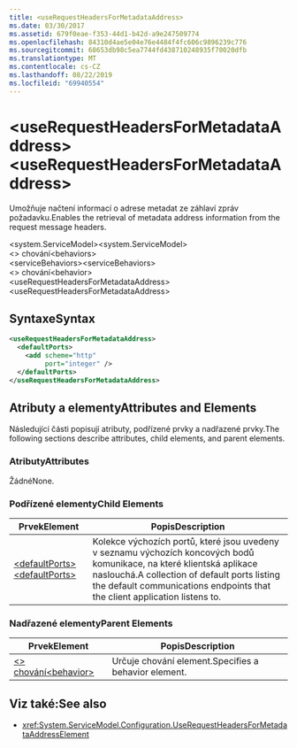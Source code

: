 ```yaml
---
title: <useRequestHeadersForMetadataAddress>
ms.date: 03/30/2017
ms.assetid: 679f0eae-f353-44d1-b42d-a9e247509774
ms.openlocfilehash: 84310d4ae5e04e76e4484f4fc606c9896239c776
ms.sourcegitcommit: 68653db98c5ea7744fd438710248935f70020dfb
ms.translationtype: MT
ms.contentlocale: cs-CZ
ms.lasthandoff: 08/22/2019
ms.locfileid: "69940554"
---
```

# <a name="userequestheadersformetadataaddress"></a><span data-ttu-id="2e1d2-101">\<useRequestHeadersForMetadataAddress></span><span class="sxs-lookup"><span data-stu-id="2e1d2-101">\<useRequestHeadersForMetadataAddress></span></span>
<span data-ttu-id="2e1d2-102">Umožňuje načtení informací o adrese metadat ze záhlaví zpráv požadavku.</span><span class="sxs-lookup"><span data-stu-id="2e1d2-102">Enables the retrieval of metadata address information from the request message headers.</span></span>  
  
<span data-ttu-id="2e1d2-103">\<system.ServiceModel></span><span class="sxs-lookup"><span data-stu-id="2e1d2-103">\<system.ServiceModel></span></span>  
<span data-ttu-id="2e1d2-104">\<> chování</span><span class="sxs-lookup"><span data-stu-id="2e1d2-104">\<behaviors></span></span>  
<span data-ttu-id="2e1d2-105">\<serviceBehaviors></span><span class="sxs-lookup"><span data-stu-id="2e1d2-105">\<serviceBehaviors></span></span>  
<span data-ttu-id="2e1d2-106">\<> chování</span><span class="sxs-lookup"><span data-stu-id="2e1d2-106">\<behavior></span></span>  
<span data-ttu-id="2e1d2-107">\<useRequestHeadersForMetadataAddress></span><span class="sxs-lookup"><span data-stu-id="2e1d2-107">\<useRequestHeadersForMetadataAddress></span></span>  
  
## <a name="syntax"></a><span data-ttu-id="2e1d2-108">Syntaxe</span><span class="sxs-lookup"><span data-stu-id="2e1d2-108">Syntax</span></span>  
  
```xml  
<useRequestHeadersForMetadataAddress>
  <defaultPorts>
    <add scheme="http"
         port="integer" />
  </defaultPorts>
</useRequestHeadersForMetadataAddress>
```  
  
## <a name="attributes-and-elements"></a><span data-ttu-id="2e1d2-109">Atributy a elementy</span><span class="sxs-lookup"><span data-stu-id="2e1d2-109">Attributes and Elements</span></span>  
 <span data-ttu-id="2e1d2-110">Následující části popisují atributy, podřízené prvky a nadřazené prvky.</span><span class="sxs-lookup"><span data-stu-id="2e1d2-110">The following sections describe attributes, child elements, and parent elements.</span></span>  
  
### <a name="attributes"></a><span data-ttu-id="2e1d2-111">Atributy</span><span class="sxs-lookup"><span data-stu-id="2e1d2-111">Attributes</span></span>  
 <span data-ttu-id="2e1d2-112">Žádné</span><span class="sxs-lookup"><span data-stu-id="2e1d2-112">None.</span></span>  
  
### <a name="child-elements"></a><span data-ttu-id="2e1d2-113">Podřízené elementy</span><span class="sxs-lookup"><span data-stu-id="2e1d2-113">Child Elements</span></span>  
  
|<span data-ttu-id="2e1d2-114">Prvek</span><span class="sxs-lookup"><span data-stu-id="2e1d2-114">Element</span></span>|<span data-ttu-id="2e1d2-115">Popis</span><span class="sxs-lookup"><span data-stu-id="2e1d2-115">Description</span></span>|  
|-------------|-----------------|  
|[<span data-ttu-id="2e1d2-116">\<defaultPorts></span><span class="sxs-lookup"><span data-stu-id="2e1d2-116">\<defaultPorts></span></span>](defaultports.md)|<span data-ttu-id="2e1d2-117">Kolekce výchozích portů, které jsou uvedeny v seznamu výchozích koncových bodů komunikace, na které klientská aplikace naslouchá.</span><span class="sxs-lookup"><span data-stu-id="2e1d2-117">A collection of default ports listing the default communications endpoints that the client application listens to.</span></span>|  
  
### <a name="parent-elements"></a><span data-ttu-id="2e1d2-118">Nadřazené elementy</span><span class="sxs-lookup"><span data-stu-id="2e1d2-118">Parent Elements</span></span>  
  
|<span data-ttu-id="2e1d2-119">Prvek</span><span class="sxs-lookup"><span data-stu-id="2e1d2-119">Element</span></span>|<span data-ttu-id="2e1d2-120">Popis</span><span class="sxs-lookup"><span data-stu-id="2e1d2-120">Description</span></span>|  
|-------------|-----------------|  
|[<span data-ttu-id="2e1d2-121">\<> chování</span><span class="sxs-lookup"><span data-stu-id="2e1d2-121">\<behavior></span></span>](behavior-of-endpointbehaviors.md)|<span data-ttu-id="2e1d2-122">Určuje chování element.</span><span class="sxs-lookup"><span data-stu-id="2e1d2-122">Specifies a behavior element.</span></span>|  
  
## <a name="see-also"></a><span data-ttu-id="2e1d2-123">Viz také:</span><span class="sxs-lookup"><span data-stu-id="2e1d2-123">See also</span></span>

- <xref:System.ServiceModel.Configuration.UseRequestHeadersForMetadataAddressElement>
